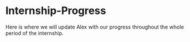 # Internship-Progress
Here is where we will update Alex with our progress throughout the whole period of the internship.
